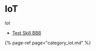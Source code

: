 # IoT

Iot

* [Test Skill BBB](https://github.com/andlo/mycroft-skills-list-gitbook/tree/149489f21d1aa69b78f34001696b328bdc8cc5a4/skills/test-skill.md)

{% page-ref page="category\_iot.md" %}

